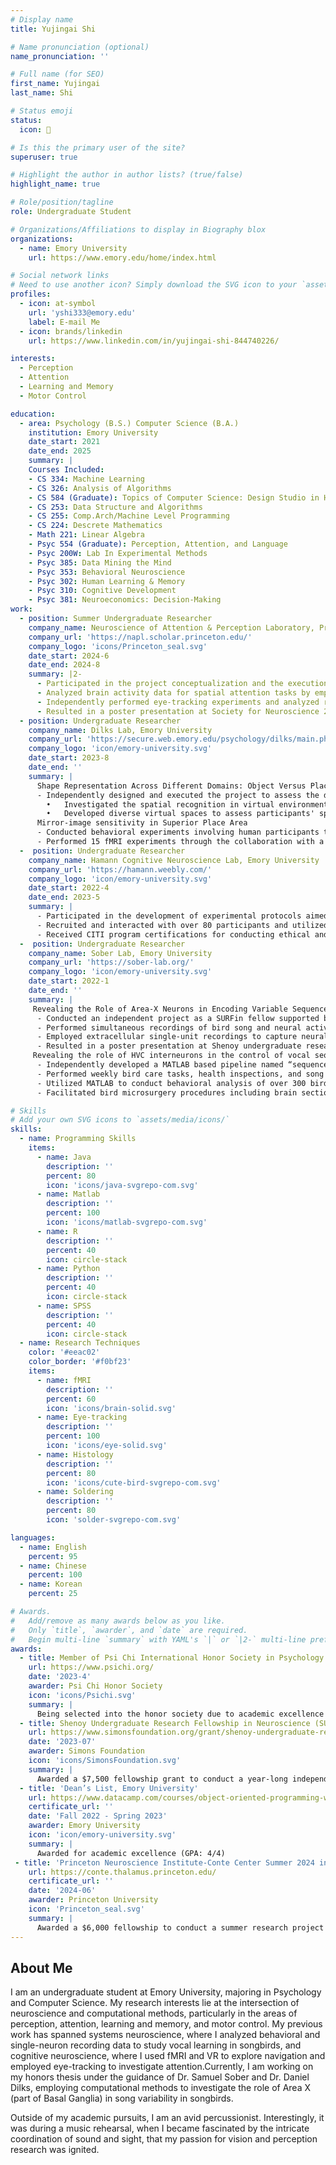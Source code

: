 ```yaml
---
# Display name
title: Yujingai Shi

# Name pronunciation (optional)
name_pronunciation: ''

# Full name (for SEO)
first_name: Yujingai
last_name: Shi

# Status emoji
status:
  icon: 🌱

# Is this the primary user of the site?
superuser: true

# Highlight the author in author lists? (true/false)
highlight_name: true

# Role/position/tagline
role: Undergraduate Student 

# Organizations/Affiliations to display in Biography blox
organizations:
  - name: Emory University
    url: https://www.emory.edu/home/index.html

# Social network links
# Need to use another icon? Simply download the SVG icon to your `assets/media/icons/` folder.
profiles:
  - icon: at-symbol
    url: 'yshi333@emory.edu'
    label: E-mail Me
  - icon: brands/linkedin
    url: https://www.linkedin.com/in/yujingai-shi-844740226/

interests:
  - Perception
  - Attention
  - Learning and Memory
  - Motor Control

education:
  - area: Psychology (B.S.) Computer Science (B.A.)
    institution: Emory University 
    date_start: 2021
    date_end: 2025
    summary: |
    Courses Included: 
    - CS 334: Machine Learning
    - CS 326: Analysis of Algorithms
    - CS 584 (Graduate): Topics of Computer Science: Design Studio in HCI
    - CS 253: Data Structure and Algorithms
    - CS 255: Comp.Arch/Machine Level Programming
    - CS 224: Descrete Mathematics
    - Math 221: Linear Algebra
    - Psyc 554 (Graduate): Perception, Attention, and Language 
    - Psyc 200W: Lab In Experimental Methods
    - Psyc 385: Data Mining the Mind
    - Psyc 353: Behavioral Neuroscience 
    - Psyc 302: Human Learning & Memory
    - Psyc 310: Cognitive Development
    - Psyc 381: Neuroeconomics: Decision-Making
work:
  - position: Summer Undergraduate Researcher
    company_name: Neuroscience of Attention & Perception Laboratory, Princeton University
    company_url: 'https://napl.scholar.princeton.edu/'
    company_logo: 'icons/Princeton_seal.svg'
    date_start: 2024-6
    date_end: 2024-8
    summary: |2-
      - Participated in the project conceptualization and the execution through the collaboration with a Ph.D. student to understand the rhythmic process of endogenous attention under spatial uncertainty. 
      - Analyzed brain activity data for spatial attention tasks by employing FFT and EMD to find endogenous attention rhythms in the theta band (4-8 Hz).
      - Independently performed eye-tracking experiments and analyzed resulting data using MATLAB, R, and Python.
      - Resulted in a poster presentation at Society for Neuroscience 2024 Annual Meeting.
  - position: Undergraduate Researcher 
    company_name: Dilks Lab, Emory University
    company_url: 'https://secure.web.emory.edu/psychology/dilks/main.php'
    company_logo: 'icon/emory-university.svg'
    date_start: 2023-8
    date_end: ''
    summary: |
      Shape Representation Across Different Domains: Object Versus Place Processing
      - Independently designed and executed the project to assess the domain-specificity of shape skeleton representation across object and scene processing.
        •	Investigated the spatial recognition in virtual environments using Unreal Engine 5.
        •	Developed diverse virtual spaces to assess participants' spatial and object recognition abilities, harnessing VR technology to replicate and expand upon foundational research.
      Mirror-image sensitivity in Superior Place Area 
      - Conducted behavioral experiments involving human participants to assess their spatial cognitive processes and object recognition abilities, serving as preliminary experiments for TMS experiments. 
      - Performed 15 fMRI experiments through the collaboration with a graduate student to examine the mirror image sensitivity of the newly discovered superior place brain area. 
  -  position: Undergraduate Researcher 
    company_name: Hamann Cognitive Neuroscience Lab, Emory University
    company_url: 'https://hamann.weebly.com/'
    company_logo: 'icon/emory-university.svg'
    date_start: 2022-4
    date_end: 2023-5
    summary: |
      -	Participated in the development of experimental protocols aimed at investigating cued memory and emotional sound stimuli in human subjects.
      - Recruited and interacted with over 80 participants and utilized Excel for statistical data analysis to evaluate the potential memory bias towards positive and negative stimuli. 
      -	Received CITI program certifications for conducting ethical and safe research involving human subjects.
  -  position: Undergraduate Researcher 
    company_name: Sober Lab, Emory University
    company_url: 'https://sober-lab.org/'
    company_logo: 'icon/emory-university.svg'
    date_start: 2022-1
    date_end: ''
    summary: |
     Revealing the Role of Area-X Neurons in Encoding Variable Sequence Control in Bengalese Finch Song
      - Conducted an independent project as a SURFin fellow supported by Simons Foundation.
      - Performed simultaneous recordings of bird song and neural activity in Area X. 
      - Employed extracellular single-unit recordings to capture neural-firing in Area X, and successfully quantified sequence-dependent firing differences in neural activity.
      - Resulted in a poster presentation at Shenoy undergraduate research fellowship in neuroscience symposium.
     Revealing the role of HVC interneurons in the control of vocal sequence variability in Bengalese Finches
      - Independently developed a MATLAB based pipeline named “sequence_extraction” to automate the analysis of bird vocalizations, extracting sequences and distinguishing between syllables. 
      - Performed weekly bird care tasks, health inspections, and song recording.
      - Utilized MATLAB to conduct behavioral analysis of over 300 birdsong recordings.
      - Facilitated bird microsurgery procedures including brain sectioning and histology.

# Skills
# Add your own SVG icons to `assets/media/icons/`
skills:
  - name: Programming Skills
    items:
      - name: Java
        description: ''
        percent: 80
        icon: 'icons/java-svgrepo-com.svg'
      - name: Matlab
        description: ''
        percent: 100
        icon: 'icons/matlab-svgrepo-com.svg'
      - name: R
        description: ''
        percent: 40
        icon: circle-stack
      - name: Python
        description: ''
        percent: 40
        icon: circle-stack
      - name: SPSS
        description: ''
        percent: 40
        icon: circle-stack
  - name: Research Techniques
    color: '#eeac02'
    color_border: '#f0bf23'
    items:
      - name: fMRI
        description: ''
        percent: 60
        icon: 'icons/brain-solid.svg'
      - name: Eye-tracking
        description: ''
        percent: 100
        icon: 'icons/eye-solid.svg'
      - name: Histology
        description: ''
        percent: 80
        icon: 'icons/cute-bird-svgrepo-com.svg'
      - name: Soldering
        description: ''
        percent: 80
        icon: 'solder-svgrepo-com.svg'

languages:
  - name: English
    percent: 95
  - name: Chinese
    percent: 100
  - name: Korean    
    percent: 25

# Awards.
#   Add/remove as many awards below as you like.
#   Only `title`, `awarder`, and `date` are required.
#   Begin multi-line `summary` with YAML's `|` or `|2-` multi-line prefix and indent 2 spaces below.
awards:
  - title: Member of Psi Chi International Honor Society in Psychology
    url: https://www.psichi.org/
    date: '2023-4'
    awarder: Psi Chi Honor Society
    icon: 'icons/Psichi.svg'
    summary: |
      Being selected into the honor society due to academic excellence in psychology study.
  - title: Shenoy Undergraduate Research Fellowship in Neuroscience (SURFiN), Simons Foundation	 
    url: https://www.simonsfoundation.org/grant/shenoy-undergraduate-research-fellowship-in-neuroscience-surfin/
    date: '2023-07'
    awarder: Simons Foundation
    icon: 'icons/SimonsFoundation.svg'
    summary: |
      Awarded a $7,500 fellowship grant to conduct a year-long independent research project on the sequence variability of Bengalese Finches. Successfully presented my research findings at a research symposium, with support from the Simons Foundation.
  - title: 'Dean’s List, Emory University'
    url: https://www.datacamp.com/courses/object-oriented-programming-with-s3-and-r6-in-r
    certificate_url: ''
    date: 'Fall 2022 - Spring 2023'
    awarder: Emory University
    icon: 'icon/emory-university.svg'
    summary: |
      Awarded for academic excellence (GPA: 4/4)
 - title: 'Princeton Neuroscience Institute-Conte Center Summer 2024 internship'
    url: https://conte.thalamus.princeton.edu/
    certificate_url: ''
    date: '2024-06'
    awarder: Princeton University
    icon: 'Princeton_seal.svg'
    summary: |
      Awarded a $6,000 fellowship to conduct a summer research project on endogenous attention and the rhythmic theory of attention. Successfully presented my work at the summer undergraduate symposium, and the abstract has been accepted for presentation at the Society for Neuroscience 2024 Annual Meeting.
---
```


## About Me

I am an undergraduate student at Emory University, majoring in Psychology and Computer Science. My research interests lie at the intersection of neuroscience and computational methods, particularly in the areas of perception, attention, learning and memory, and motor control. My previous work has spanned systems neuroscience, where I analyzed behavioral and single-neuron recording data to study vocal learning in songbirds, and cognitive neuroscience, where I used fMRI and VR to explore navigation and employed eye-tracking to investigate attention.Currently, I am working on my honors thesis under the guidance of Dr. Samuel Sober and Dr. Daniel Dilks, employing computational methods to investigate the role of Area X (part of Basal Ganglia) in song variability in songbirds. 

Outside of my academic pursuits, I am an avid percussionist. Interestingly, it was during a music rehearsal, when I became fascinated by the intricate coordination of sound and sight, that my passion for vision and perception research was ignited. 